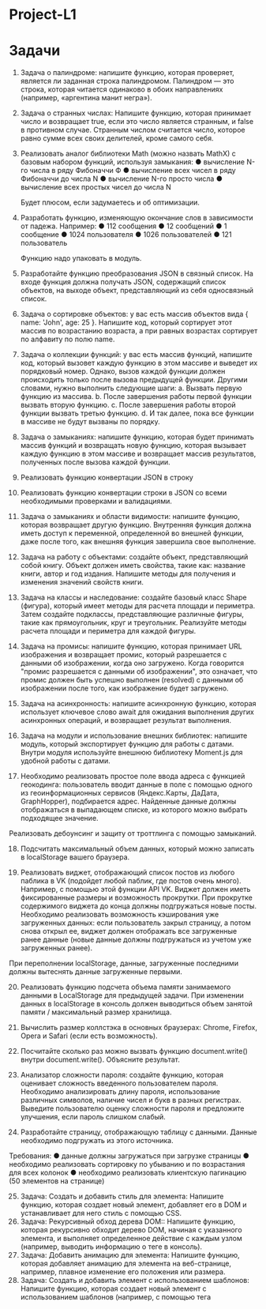 # Project-L1
# Задачи
1.	Задача о палиндроме: напишите функцию, которая проверяет, является ли заданная строка палиндромом. Палиндром — это строка, которая читается одинаково в обоих направлениях (например, «аргентина манит негра»).

2.	Задача о странных числах: Напишите функцию, которая принимает число и возвращает true, если это число является странным, и false в противном случае. Странным числом считается число, которое равно сумме всех своих делителей, кроме самого себя.

3.	Реализовать аналог библиотеки Math (можно назвать MathX) с базовым набором функций, используя замыкания:
●	вычисление N-го числа в ряду Фибоначчи Ф
●	вычисление всех чисел в ряду Фибоначчи до числа N
●	вычисление N-го просто числа
●	вычисление всех простых чисел до числа N

	Будет плюсом, если задумаетесь и об оптимизации.
 
4.	Разработать функцию, изменяющую окончание слов в зависимости от падежа. Например:
●	112 сообщения
●	12 сообщений
●	1 сообщение
●	1024 пользователя
●	1026 пользователей
●	121 пользователь

	Функцию надо упаковать в модуль.

5.	Разработайте функцию преобразования JSON в связный список. На входе функция должна получать JSON, содержащий список объектов, на выходе объект, представляющий из себя односвязный список.

6.	Задача о сортировке объектов: у вас есть массив объектов вида { name: 'John', age: 25 }. Напишите код, который сортирует этот массив по возрастанию 	возраста, а при равных возрастах сортирует по алфавиту по полю name.

7.	Задача о коллекции функций: у вас есть массив функций, напишите код, который вызовет каждую функцию в этом массиве и выведет их порядковый номер. Однако, вызов каждой функции должен происходить только после вызова предыдущей функции.
Другими словами, нужно выполнить следующие шаги:
a.	Вызвать первую функцию из массива.
b.	После завершения работы первой функции вызвать вторую функцию.
c.	После завершения работы второй функции вызвать третью функцию.
d.	И так далее, пока все функции в массиве не будут вызваны по порядку.


8.	Задача о замыканиях: напишите функцию, которая будет принимать массив функций и возвращать новую функцию, которая вызывает каждую функцию в этом массиве и возвращает массив результатов, полученных после вызова каждой функции.

9.	Реализовать функцию конвертации JSON в строку	

10.	Реализовать функцию конвертации строки в JSON со всеми необходимыми проверками и валидациями.

11.	Задача о замыканиях и области видимости: напишите функцию, которая возвращает другую функцию. Внутренняя функция должна иметь доступ к переменной, определенной во внешней функции, даже после того, как внешняя функция завершила свое выполнение.

12.	Задача на работу с объектами: создайте объект, представляющий собой книгу. Объект должен иметь свойства, такие как: название книги, автор и год издания. Напишите методы для получения и изменения значений свойств книги.

13.	Задача на классы и наследование: создайте базовый класс Shape (фигура), который имеет методы для расчета площади и периметра. Затем создайте подклассы, представляющие различные фигуры, такие как прямоугольник, круг и треугольник. Реализуйте методы расчета площади и периметра для каждой фигуры.

14.	Задача на промисы: напишите функцию, которая принимает URL изображения и возвращает промис, который разрешается с данными об изображении, когда оно загружено. Когда говорится "промис разрешается с данными об изображении", это означает, что промис должен быть успешно выполнен (resolved) с данными об изображении после того, как изображение будет загружено.

15.	Задача на асинхронность: напишите асинхронную функцию, которая использует ключевое слово await 
для ожидания выполнения других асинхронных операций, и возвращает результат выполнения.
16.	Задача на модули и использование внешних библиотек: напишите модуль, который экспортирует функцию для работы с датами. Внутри модуля используйте внешнюю библиотеку Moment.js для удобной работы с датами.

17.	Необходимо реализовать простое поле ввода адреса с функцией геокодинга: пользователь вводит данные в поле с помощью одного из геоинформационных сервисов (Яндекс.Карты, ДаДата, GraphHopper), подбирается адрес. Найденные данные должны отображаться в выпадающем списке, из которого можно выбрать подходящее значение.

Реализовать дебоунсинг и защиту от троттлинга с помощью замыканий.

18.	Подсчитать максимальный объем данных, который можно записать в localStorage вашего браузера.

19.	Реализовать виджет, отображающий список постов из любого паблика в VK (подойдет любой паблик, где постов очень много). Например, с помощью этой функции API VK. Виджет должен иметь фиксированные размеры и возможность прокрутки. При прокрутке содержимого виджета до конца должны подгружаться новые посты. Необходимо реализовать возможность кэширования уже загруженных данных: если пользователь закрыл страницу, а потом снова открыл ее, виджет должен отображать все загруженные ранее данные (новые данные должны подгружаться из учетом уже загруженных ранее).

При переполнении localStorage, данные, загруженные последними должны вытеснять данные загруженные первыми.

20.	Реализовать функцию подсчета объема памяти занимаемого данными в LocalStorage для предыдущей задачи. При изменении данных в localStorage в консоль должен выводиться объем занятой памяти / максимальный размер 	хранилища.

21.	Вычислить размер коллстэка в основных браузерах: Chrome, Firefox, Opera и Safari (если есть возможность).

22.	Посчитайте сколько раз можно вызвать функцию document.write() внутри document.write(). Объясните результат.

23.	Анализатор сложности пароля: создайте функцию, которая оценивает сложность введенного пользователем пароля. Необходимо анализировать длину пароля, использование различных символов, наличие чисел и букв в разных регистрах. Выведите пользователю оценку сложности пароля и предложите улучшения, если пароль слишком слабый.

24.	Разработайте страницу, отображающую таблицу с данными. Данные необходимо подгружать из этого источника.

Требования:
●	данные должны загружаться при загрузке страницы
●	необходимо реализовать сортировку по убыванию и по возрастания для всех колонок
●	необходимо реализовать клиентскую пагинацию (50 элементов на странице)

25.	Задача: Создать и добавить стиль для элемента: Напишите функцию, которая создает новый элемент, добавляет его в DOM и устанавливает для него стиль с помощью CSS.
26.	Задача: Рекурсивный обход дерева DOM:: Напишите функцию, которая рекурсивно обходит дерево DOM, начиная с указанного элемента, и выполняет определенное действие с каждым узлом (например, выводить информацию о теге в консоль).
27.	Задача: Добавить анимацию для элемента: Напишите функцию, которая добавляет анимацию для элемента на веб-странице, например, плавное изменение его положения или размера.
28.	Задача: Создать и добавить элемент с использованием шаблонов: Напишите функцию, которая создает новый элемент с использованием шаблонов (например, с помощью тега <template>) и добавляет его в DOM.
29.	Задача: Взаимодействие с формами: Напишите функцию, которая получает данные из формы на веб-странице и выполняет определенные действия с этими данными, например, отправляет их на сервер или отображает всплывающее окно с результатами.
